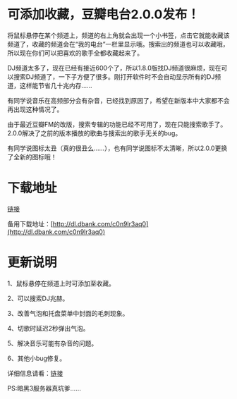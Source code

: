 # 可添加收藏，豆瓣电台2.0.0发布！

将鼠标悬停在某个频道上，频道的右上角就会出现一个小书签，点击它就能收藏该频道了，收藏的频道会在“我的电台”一栏里显示哦。搜索出的频道也可以收藏哦，所以现在你们可以把喜欢的歌手全都收藏起来了。

DJ频道太多了，现在已经有接近600个了，所以1.8.0版找DJ频道很麻烦，现在可以搜索DJ频道了，一下子方便了很多。刚打开软件时不会自动显示所有的DJ频道，这样能节省几十兆内存……

有同学说音乐在高频部分会有杂音，已经找到原因了，希望在新版本中大家都不会再出现这种情况了。

由于最近豆瓣FM的改版，搜索专辑的功能已经不可用了，现在只能搜索歌手了。2.0.0解决了之前的版本播放的歌曲与搜索出的歌手无关的bug。

有同学说图标太丑（真的很丑么……），也有同学说图标不太清晰，所以2.0.0更换了全新的图标哦！

# 下载地址

[链接](/attachment/up/doubanfm/DoubanFMSetup_2.0.0.exe)

备用下载地址：[http://dl.dbank.com/c0n9lr3aq0](http://dl.dbank.com/c0n9lr3aq0)

# 更新说明

1、鼠标悬停在频道上时可添加至收藏。

2、可以搜索DJ兆赫。

3、改善气泡和托盘菜单中封面的毛刺现象。

4、切歌时延迟2秒弹出气泡。

5、解决音乐可能有杂音的问题。

6、其他小bug修复。

详细信息请看：[链接](/article/doubanfm)

PS:暗黑3服务器真坑爹……
